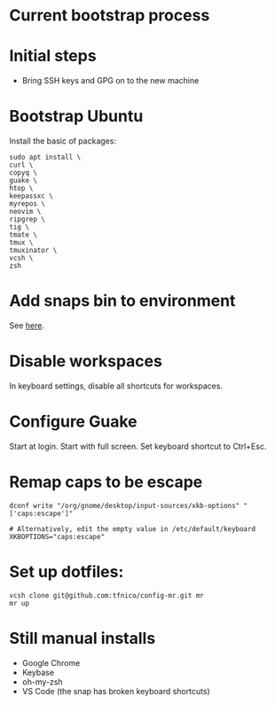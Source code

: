 Current bootstrap process
=========================

# Initial steps

* Bring SSH keys and GPG on to the new machine 

# Bootstrap Ubuntu

Install the basic of packages:
```
sudo apt install \
curl \
copyq \
guake \
htop \
keepassxc \
myrepos \
neovim \
ripgrep \
tig \
tmate \
tmux \
tmuxinator \
vcsh \
zsh
```
# Add snaps bin to environment

See [here](https://askubuntu.com/questions/910821/programs-installed-via-snap-not-showing-up-in-launcher).

# Disable workspaces

In keyboard settings, disable all shortcuts for workspaces.

# Configure Guake

Start at login. Start with full screen. Set keyboard shortcut to Ctrl+Esc.

# Remap caps to be escape

```
dconf write "/org/gnome/desktop/input-sources/xkb-options" "['caps:escape']"

# Alternatively, edit the empty value in /etc/default/keyboard
XKBOPTIONS="caps:escape"
```

# Set up dotfiles:
```
vcsh clone git@github.com:tfnico/config-mr.git mr
mr up
```

# Still manual installs

- Google Chrome
- Keybase
- oh-my-zsh
- VS Code (the snap has broken keyboard shortcuts)

